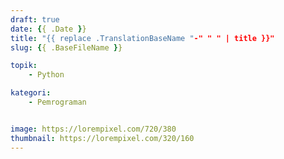 ```yaml
---
draft: true
date: {{ .Date }}
title: "{{ replace .TranslationBaseName "-" " " | title }}"
slug: {{ .BaseFileName }}

topik:
    - Python

kategori:
    - Pemrograman


image: https://lorempixel.com/720/380
thumbnail: https://lorempixel.com/320/160
---
```

